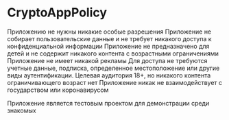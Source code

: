 # CryptoAppPolicy
Приложению не нужны никакие особые разрешения
Приложение не собирает пользовательские данные и не требует никакого доступа к конфиденциальной информации
Приложение не предназначено для детей и не содержит никакого контента с возрастными ограничениями
Приложение не имеет никакой рекламы
Для доступа не требуются учетные данные, подписка, определенное местоположение или другие виды аутентификации.
Целевая аудитория 18+, но никакого контента ограничивающего возраст нет
Приложение никак не взаимодействует с государством или коронавирусом

Приложение является тестовым проектом для демонстрации среди знакомых
